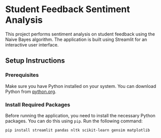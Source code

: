 # Student Feedback Sentiment Analysis

This project performs sentiment analysis on student feedback using the Naive Bayes algorithm. The application is built using Streamlit for an interactive user interface.

## Setup Instructions

### Prerequisites

Make sure you have Python installed on your system. You can download Python from [python.org](https://www.python.org/).

### Install Required Packages

Before running the application, you need to install the necessary Python packages. You can do this using `pip`. Run the following command:

```sh
pip install streamlit pandas nltk scikit-learn gensim matplotlib
